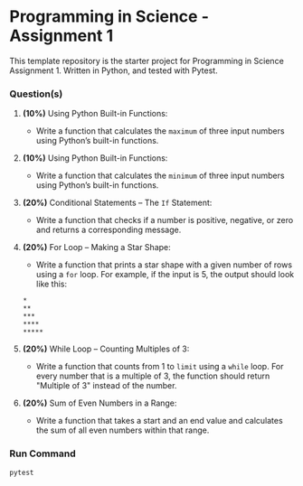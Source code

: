# Programming in Science - Assignment 1

This template repository is the starter project for Programming in Science Assignment 1. Written in Python, and tested with Pytest.

### Question(s)

1. **(10%)** Using Python Built-in Functions:

   - Write a function that calculates the ```maximum``` of three input numbers using Python’s built-in functions.

2. **(10%)** Using Python Built-in Functions:

   - Write a function that calculates the ```minimum``` of three input numbers using Python’s built-in functions.

3. **(20%)** Conditional Statements – The ```If``` Statement:

   - Write a function that checks if a number is positive, negative, or zero and returns a corresponding message.

4. **(20%)** For Loop – Making a Star Shape:

   - Write a function that prints a star shape with a given number of rows using a ```for``` loop. For example, if the input is 5, the output should look like this:

   ```
   *
   **
   ***
   ****
   *****
   ```

5. **(20%)** While Loop – Counting Multiples of 3:

   - Write a function that counts from 1 to ```limit``` using a ```while``` loop. For every number that is a multiple of 3, the function should return "Multiple of 3" instead of the number.

6. **(20%)** Sum of Even Numbers in a Range:

   - Write a function that takes a start and an end value and calculates the sum of all even numbers within that range.


### Run Command

`pytest`
